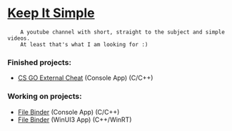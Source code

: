 # [Keep It Simple](https://www.youtube.com/channel/UC_tSjOeDFg-myGAz2GXWdoA)

        A youtube channel with short, straight to the subject and simple videos.
        At least that's what I am looking for :)
        
### Finished projects:
- [CS GO External Cheat](https://github.com/ClaudiuHBann/Keep_It_Simple/tree/main/CS%20GO%20External%20Cheat) (Console App) (C/C++)

### Working on projects:
- [File Binder](https://github.com/ClaudiuHBann/Keep_It_Simple/tree/main/EXE%20Binder) (Console App) (C/C++)
- [File Binder](https://github.com/ClaudiuHBann/File_Binder) (WinUI3 App) (C++/WinRT)
